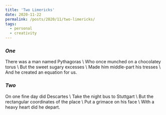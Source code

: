 ```yaml
---
title: 'Two Limericks'
date: 2020-11-22
permalink: /posts/2020/11/two-limericks/
tags:
  - personal
  - creativity
---
```


### *One*


There was a man named Pythagoras \\
Who once munched on a chocolatey torus \\
But the sweet sugary excesses \\
Made him middle-part his tresses \\
And he created an equation for us.

### *Two*

On one fine day did Descartes \\
Take the night bus to Stuttgart \\
But the rectangular coordinates of the place \\
Put a grimace on his face \\
With a heavy heart did he depart.